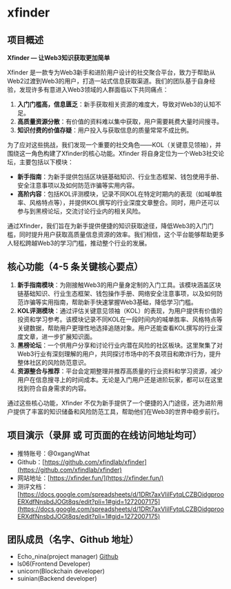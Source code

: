 # xfinder

## 项目概述
**Xfinder — 让Web3知识获取更加简单**

Xfinder 是一款专为Web3新手和进阶用户设计的社交聚合平台，致力于帮助从Web2过渡到Web3的用户，打造一站式信息获取渠道。我们的团队基于自身经验，发现许多有意进入Web3领域的人群面临以下共同痛点：

1. **入门门槛高，信息匮乏**：新手获取相关资源的难度大，导致对Web3的认知不足。
2. **高质量资源分散**：有价值的资料难以集中获取，用户需要耗费大量时间搜寻。
3. **知识付费的价值存疑**：用户投入与获取信息的质量常常不成比例。

为了应对这些挑战，我们发现一个重要的社交角色——KOL（关键意见领袖），并围绕这一角色构建了Xfinder的核心功能。Xfinder 将自身定位为一个Web3社交论坛，主要包括以下模块：

- **新手指南**：为新手提供包括区块链基础知识、行业生态框架、钱包使用手册、安全注意事项以及如何防范诈骗等实用内容。
- **高阶内容**：包括KOL评测模块，记录不同KOL在特定时期内的表现（如喊单胜率、风格特点等），并提供KOL撰写的行业深度文章整合。同时，用户还可以参与到黑榜论坛，交流讨论行业内的相关风险。

通过Xfinder，我们旨在为新手提供便捷的知识获取途径，降低Web3的入门门槛，同时提升用户获取高质量信息资源的效率。我们相信，这个平台能够帮助更多人轻松跨越Web3的学习门槛，推动整个行业的发展。

## 核心功能（4-5 条关键核心要点）

1. **新手指南模块**：为刚接触Web3的用户量身定制的入门工具。该模块涵盖区块链基础知识、行业生态框架、钱包操作手册、网络安全注意事项，以及如何防范诈骗等实用指南，帮助新手快速掌握Web3基础，降低学习门槛。
2. **KOL评测模块**：通过评估关键意见领袖（KOL）的表现，为用户提供有价值的投资和学习参考。该模块记录不同KOL在一段时间内的喊单胜率、风格特点等关键数据，帮助用户更理性地选择追随对象。用户还能查看KOL撰写的行业深度文章，进一步扩展知识面。
3. **黑榜论坛**：一个供用户分享和讨论行业内潜在风险的社区板块。这里聚集了对Web3行业有深刻理解的用户，共同探讨市场中的不良项目和欺诈行为，提升整体社区的风险防范意识。
4. **资源整合与推荐**：平台会定期整理并推荐高质量的行业资料和学习资源，减少用户在信息搜寻上的时间成本。无论是入门用户还是进阶玩家，都可以在这里找到符合自身需求的内容。

通过这些核心功能，Xfinder 不仅为新手提供了一个便捷的入门途径，还为进阶用户提供了丰富的知识储备和风险防范工具，帮助他们在Web3的世界中稳步前行。

## 项目演示（录屏 或 可页面的在线访问地址均可）
* 推特账号：@0xgangWhat
* Github：[https://github.com/xfindlab/xfinder](https://github.com/xfindlab/xfinder)
* 网站地址：[https://xfinder.fun/](https://xfinder.fun/)
* 测评文档：[https://docs.google.com/spreadsheets/d/1DRt7axVIilFytqLCZBOidgprooERXdfNnsbdJOGt8qs/edit?pli=1#gid=1272007175](https://docs.google.com/spreadsheets/d/1DRt7axVIilFytqLCZBOidgprooERXdfNnsbdJOGt8qs/edit?pli=1#gid=1272007175)

## 团队成员（名字、Github 地址）
* Echo_nina(project manager) [Github](https://github.com/Nina2333)
* ls06(Frontend Developer)
* unicorn(Blockchain developer)
* suinian(Backend developer)


